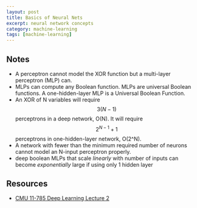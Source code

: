 ```yaml
---
layout: post
title: Basics of Neural Nets
excerpt: neural network concepts
category: machine-learning
tags: [machine-learning]
---
```


## Notes
* A perceptron cannot model the XOR function but a multi-layer perceptron (MLP) can.
* MLPs can compute any Boolean function. MLPs are universal Boolean functions. A one-hidden-layer MLP is a Universal Boolean Function.
* An XOR of N variables will require $$3(N-1)$$ perceptrons in a deep network, O(N). It will require $$2^{N-1}+1$$ perceptrons in one-hidden-layer network, O(2^N).
* A network with fewer than the minimum required number of neurons cannot model an N-input perceptron properly.
* deep boolean MLPs that scale *linearly* with number of inputs can become *exponentially* large if using only 1 hidden layer

## Resources
* [CMU 11-785 Deep Learning Lecture 2](https://deeplearning.cs.cmu.edu/S23/document/slides/lec2.universal.pdf)